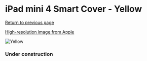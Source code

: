 # iPad mini 4 Smart Cover - Yellow

[Return to previous page](/ipad_mini4)

[High-resolution image from Apple](https://store.storeimages.cdn-apple.com/8756/as-images.apple.com/is/MM2X2?wid=4500&hei=4500&fmt=png)

<div style="width: 384px"><img src="/everyphone/MM2X2.png" alt="Yellow"></div>

### Under construction
